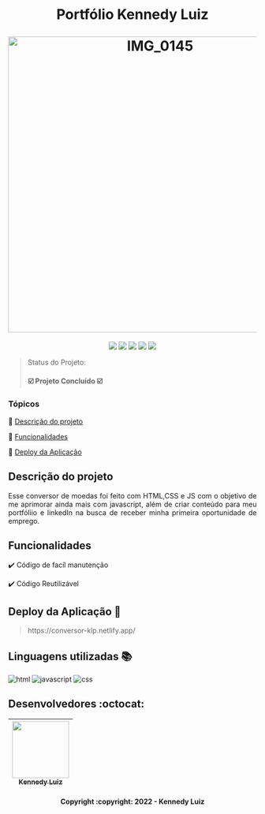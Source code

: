 <h1 align="center">
  <p align="center">Portfólio Kennedy Luiz </p>
  <a href="https://conversor-klp.netlify.app/"><img width="600" alt="IMG_0145" src="https://user-images.githubusercontent.com/90059688/169455867-8a4f594e-51f6-4595-a8d0-bb7844795de9.png"></a>
</h1>

<p align="center">
  <img src="https://img.shields.io/static/v1?label=Netlify&message=deploy&color=blue&style=for-the-badge&logo=netlify"/>
   <img src="https://img.shields.io/badge/STATUS-CONCLU%C3%8DDO-green?style=for-the-badge"/>
  <img src="https://img.shields.io/badge/HTML-LINGUAGEM-red?style=for-the-badge&logo=HTML5"/>
  <img src="https://img.shields.io/badge/CSS-LINGUAGEM-blue?style=for-the-badge&logo=css3"/>
  <img src="https://img.shields.io/badge/JAVASCRIPT-LINGUAGEM-yellow?style=for-the-badge&logo=javascript"/>
</p>

> Status do Projeto: <h4> ☑️ Projeto Concluído ☑️ </h4>


### Tópicos 

:small_blue_diamond: [Descrição do projeto](#descrição-do-projeto)

:small_blue_diamond: [Funcionalidades](#funcionalidades)

:small_blue_diamond: [Deploy da Aplicação](#deploy-da-aplicação-dash)


## Descrição do projeto 

<p align="justify">
  Esse conversor de moedas foi feito com HTML,CSS e JS com o objetivo de me aprimorar ainda mais com javascript, além de criar conteúdo para meu portfóliio e linkedIn
  na busca de receber minha primeira oportunidade de emprego.
</p>

## Funcionalidades

:heavy_check_mark: Código de facíl manutenção

:heavy_check_mark: Código Reutilizável  


## Deploy da Aplicação :dash:

> <p>https://conversor-klp.netlify.app/</p>

## Linguagens utilizadas :books:

![html](https://user-images.githubusercontent.com/90059688/167272596-0bd4a2e8-8ad1-423d-8830-fe1fa19c7a61.png)
![javascript](https://user-images.githubusercontent.com/90059688/167272605-f829d7fa-7df4-4ca5-a401-f43ec9d15f96.png)
![css](https://user-images.githubusercontent.com/90059688/167272614-eb86c071-71d3-42d9-9051-1422c0bee569.png)


## Desenvolvedores :octocat:

| [<img src="https://user-images.githubusercontent.com/90059688/167273317-46f95be8-d2e5-4758-b2c6-8a1765d12f6d.png" width=115><br><sub>Kennedy Luiz</sub>](https://github.com/kennedyLP) |
| :---: |  



<h4 align="center">Copyright :copyright: 2022 - Kennedy Luiz</h4>
